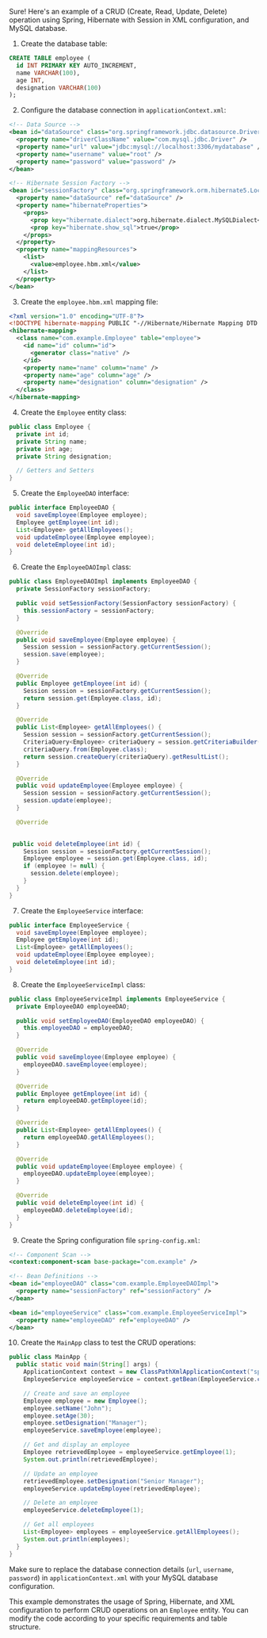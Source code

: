 Sure! Here's an example of a CRUD (Create, Read, Update, Delete) operation using Spring, Hibernate with Session in XML configuration, and MySQL database.

1. Create the database table:
```sql
CREATE TABLE employee (
  id INT PRIMARY KEY AUTO_INCREMENT,
  name VARCHAR(100),
  age INT,
  designation VARCHAR(100)
);
```

2. Configure the database connection in `applicationContext.xml`:
```xml
<!-- Data Source -->
<bean id="dataSource" class="org.springframework.jdbc.datasource.DriverManagerDataSource">
  <property name="driverClassName" value="com.mysql.jdbc.Driver" />
  <property name="url" value="jdbc:mysql://localhost:3306/mydatabase" />
  <property name="username" value="root" />
  <property name="password" value="password" />
</bean>

<!-- Hibernate Session Factory -->
<bean id="sessionFactory" class="org.springframework.orm.hibernate5.LocalSessionFactoryBean">
  <property name="dataSource" ref="dataSource" />
  <property name="hibernateProperties">
    <props>
      <prop key="hibernate.dialect">org.hibernate.dialect.MySQLDialect</prop>
      <prop key="hibernate.show_sql">true</prop>
    </props>
  </property>
  <property name="mappingResources">
    <list>
      <value>employee.hbm.xml</value>
    </list>
  </property>
</bean>
```

3. Create the `employee.hbm.xml` mapping file:
```xml
<?xml version="1.0" encoding="UTF-8"?>
<!DOCTYPE hibernate-mapping PUBLIC "-//Hibernate/Hibernate Mapping DTD 3.0//EN" "http://www.hibernate.org/dtd/hibernate-mapping-3.0.dtd">
<hibernate-mapping>
  <class name="com.example.Employee" table="employee">
    <id name="id" column="id">
      <generator class="native" />
    </id>
    <property name="name" column="name" />
    <property name="age" column="age" />
    <property name="designation" column="designation" />
  </class>
</hibernate-mapping>
```

4. Create the `Employee` entity class:
```java
public class Employee {
  private int id;
  private String name;
  private int age;
  private String designation;

  // Getters and Setters
}
```

5. Create the `EmployeeDAO` interface:
```java
public interface EmployeeDAO {
  void saveEmployee(Employee employee);
  Employee getEmployee(int id);
  List<Employee> getAllEmployees();
  void updateEmployee(Employee employee);
  void deleteEmployee(int id);
}
```

6. Create the `EmployeeDAOImpl` class:
```java
public class EmployeeDAOImpl implements EmployeeDAO {
  private SessionFactory sessionFactory;

  public void setSessionFactory(SessionFactory sessionFactory) {
    this.sessionFactory = sessionFactory;
  }

  @Override
  public void saveEmployee(Employee employee) {
    Session session = sessionFactory.getCurrentSession();
    session.save(employee);
  }

  @Override
  public Employee getEmployee(int id) {
    Session session = sessionFactory.getCurrentSession();
    return session.get(Employee.class, id);
  }

  @Override
  public List<Employee> getAllEmployees() {
    Session session = sessionFactory.getCurrentSession();
    CriteriaQuery<Employee> criteriaQuery = session.getCriteriaBuilder().createQuery(Employee.class);
    criteriaQuery.from(Employee.class);
    return session.createQuery(criteriaQuery).getResultList();
  }

  @Override
  public void updateEmployee(Employee employee) {
    Session session = sessionFactory.getCurrentSession();
    session.update(employee);
  }

  @Override
 

 public void deleteEmployee(int id) {
    Session session = sessionFactory.getCurrentSession();
    Employee employee = session.get(Employee.class, id);
    if (employee != null) {
      session.delete(employee);
    }
  }
}
```

7. Create the `EmployeeService` interface:
```java
public interface EmployeeService {
  void saveEmployee(Employee employee);
  Employee getEmployee(int id);
  List<Employee> getAllEmployees();
  void updateEmployee(Employee employee);
  void deleteEmployee(int id);
}
```

8. Create the `EmployeeServiceImpl` class:
```java
public class EmployeeServiceImpl implements EmployeeService {
  private EmployeeDAO employeeDAO;

  public void setEmployeeDAO(EmployeeDAO employeeDAO) {
    this.employeeDAO = employeeDAO;
  }

  @Override
  public void saveEmployee(Employee employee) {
    employeeDAO.saveEmployee(employee);
  }

  @Override
  public Employee getEmployee(int id) {
    return employeeDAO.getEmployee(id);
  }

  @Override
  public List<Employee> getAllEmployees() {
    return employeeDAO.getAllEmployees();
  }

  @Override
  public void updateEmployee(Employee employee) {
    employeeDAO.updateEmployee(employee);
  }

  @Override
  public void deleteEmployee(int id) {
    employeeDAO.deleteEmployee(id);
  }
}
```

9. Create the Spring configuration file `spring-config.xml`:
```xml
<!-- Component Scan -->
<context:component-scan base-package="com.example" />

<!-- Bean Definitions -->
<bean id="employeeDAO" class="com.example.EmployeeDAOImpl">
  <property name="sessionFactory" ref="sessionFactory" />
</bean>

<bean id="employeeService" class="com.example.EmployeeServiceImpl">
  <property name="employeeDAO" ref="employeeDAO" />
</bean>
```

10. Create the `MainApp` class to test the CRUD operations:
```java
public class MainApp {
  public static void main(String[] args) {
    ApplicationContext context = new ClassPathXmlApplicationContext("spring-config.xml");
    EmployeeService employeeService = context.getBean(EmployeeService.class);

    // Create and save an employee
    Employee employee = new Employee();
    employee.setName("John");
    employee.setAge(30);
    employee.setDesignation("Manager");
    employeeService.saveEmployee(employee);

    // Get and display an employee
    Employee retrievedEmployee = employeeService.getEmployee(1);
    System.out.println(retrievedEmployee);

    // Update an employee
    retrievedEmployee.setDesignation("Senior Manager");
    employeeService.updateEmployee(retrievedEmployee);

    // Delete an employee
    employeeService.deleteEmployee(1);

    // Get all employees
    List<Employee> employees = employeeService.getAllEmployees();
    System.out.println(employees);
  }
}
```

Make sure to replace the database connection details (`url`, `username`, `password`) in `applicationContext.xml` with your MySQL database configuration.

This example demonstrates the usage of Spring, Hibernate, and XML configuration to perform CRUD operations on an `Employee` entity. You can modify the code according to your specific requirements and table structure.